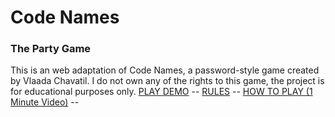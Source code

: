 # Code Names

### The Party Game

This is an web adaptation of Code Names, a password-style game created by Vlaada Chavatil.  I do not own any of the rights to this game, the project is for educational purposes only. [PLAY DEMO](codenamesgame.surge.sh) -- [RULES](http://czechgames.com/files/rules/codenames-rules-en.pdf) -- [HOW TO PLAY (1 Minute Video)](https://www.youtube.com/watch?v=BqELMajPsKc) --



